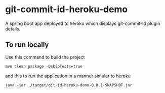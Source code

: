# git-commit-id-heroku-demo
A spring boot app deployed to heroku which displays git-commit-id plugin details.

## To run locally

Use this command to build the project

```
mvn clean package -DskipTests=true
```

and this to run the application in a manner simular to heroku

```
java -jar ./target/git-id-heroku-demo-0.0.1-SNAPSHOT.jar
```